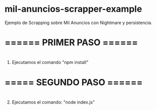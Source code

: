 # mil-anuncios-scrapper-example
Ejemplo de Scrapping sobre Mil Anuncios con Nightmare y persistencia.



# ====== PRIMER PASO ====== <h1>

1. Ejecutamos el comando "npm install"

# ===== SEGUNDO PASO ====== <h1>

2. Ejecutamos el comando: "node index.js"